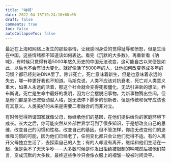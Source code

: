 ```yaml
---
title: "呐喊"
date: 2022-04-15T19:24:10+08:00
draft: false
comments: true
toc: false
autoCollapseToc: false
---
```


最近在上海和网络上发生的那些事情，让我感同身受的觉得耻辱和愤怒，但是生活在中国，这些情绪都不知道该如何表达。看完《沉默的大多数》，再重新看《呐喊》，有时候只觉得有着5000年悠久历史的中国无法改变，这可能自古以来便是如此，以后也不会有很大变化。就好像活了5000年的人，让他如何改变养成多年的习惯？都已经刻进DNA里了。除非死亡，死亡意味着新生，但是也意味着永远的失去，哪一种更好我也不知道。马斯克说，人类不应该对抗衰老，死亡对人类意义重大，如果人永远的活着，那这个社会就会变得死板僵化，无法引进新的想法。乔布斯说，死亡是生命中最好的发明，因为它会摆脱旧事物，为新事物腾出空间。但是他们都是多巴胺驱动型人格，是无法停下脚步的创新者，但是传统和保守应该也有其意义。人类美好的未来是需要二者融合的而非对立。

有时候觉得所谓国家就像父母，你继承他们的基因，在他们提供给你的家庭环境下成长。长大之后，你可能突然从外部世界学习到了很多知识，于是想改变自己的思维，改变自己的习惯和性格，改变自己的基因。但不管怎样，你绝无改变他们的思维和习惯的可能，因为他们已经老了，任何变化都只会让他们觉得不适。有的人离开父母独立生活了，去探索自己的人生；有的人却没有离开，继续和他们生活在一起，但是免不了天天争吵——大多数时候是你发出拒绝被限制的呐喊然后被他们禁言，变成沉默的大多数，最终这些争吵只会像衣服上的褶皱一般被时间烫平。
